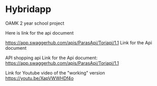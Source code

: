 # Hybridapp
OAMK 2 year school project

Here is link for the api document

https://app.swaggerhub.com/apis/ParasApi/Toriapi/1.1 Link for the Api document

API shopping api
Link for the Api document: https://app.swaggerhub.com/apis/ParasApi/Toriapi/1.1

Link for Youtube video of the "working" version https://youtu.be/XapVWWHDf4o

